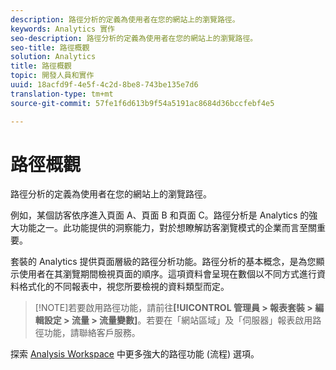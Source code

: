 ```yaml
---
description: 路徑分析的定義為使用者在您的網站上的瀏覽路徑。
keywords: Analytics 實作
seo-description: 路徑分析的定義為使用者在您的網站上的瀏覽路徑。
seo-title: 路徑概觀
solution: Analytics
title: 路徑概觀
topic: 開發人員和實作
uuid: 18acfd9f-4e5f-4c2d-8be8-743be135e7d6
translation-type: tm+mt
source-git-commit: 57fe1f6d613b9f54a5191ac8684d36bccfebf4e5

---
```



# 路徑概觀

路徑分析的定義為使用者在您的網站上的瀏覽路徑。

例如，某個訪客依序進入頁面 A、頁面 B 和頁面 C。路徑分析是 Analytics 的強大功能之一。此功能提供的洞察能力，對於想瞭解訪客瀏覽模式的企業而言至關重要。

套裝的 Analytics 提供頁面層級的路徑分析功能。路徑分析的基本概念，是為您顯示使用者在其瀏覽期間檢視頁面的順序。這項資料會呈現在數個以不同方式進行資料格式化的不同報表中，視您所要檢視的資料類型而定。

> [!NOTE]若要啟用路徑功能，請前往&#x200B;**[!UICONTROL 管理員 &gt; 報表套裝 &gt; 編輯設定 &gt; 流量 &gt; 流量變數]**。若要在「網站區域」及「伺服器」報表啟用路徑功能，請聯絡客戶服務。

探索 [Analysis Workspace](/help/analyze/analysis-workspace/visualizations/c-flow/flow.md) 中更多強大的路徑功能 (流程) 選項。
